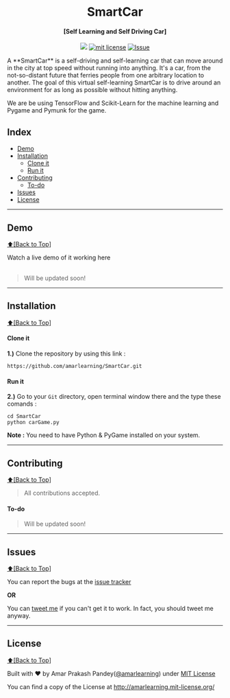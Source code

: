 <h1 align="center" id="SmartCar">SmartCar</h1>
<h4 align="center">[Self Learning and Self Driving Car]</h4>

<p align="center">
<a href="https://travis-ci.org/amarlearning/SmartCar"><img src="https://travis-ci.org/amarlearning/SmartCar.svg?branch=master"></a>
<a href="http://amarlearning.mit-license.org/"><img src="https://img.shields.io/pypi/l/pyzipcode-cli.svg" alt="mit license"></a>
<a href="https://github.com/amarlearning/SmartCar/issues"><img src="https://camo.githubusercontent.com/926d8ca67df15de5bd1abac234c0603d94f66c00/68747470733a2f2f696d672e736869656c64732e696f2f62616467652f636f6e747269627574696f6e732d77656c636f6d652d627269676874677265656e2e7376673f7374796c653d666c6174" alt="Issue"></a>
</p>
A **SmartCar** is a self-driving and self-learning car that can move around in the city at top speed without running into anything. It's a car, from the not-so-distant future that ferries people from one arbitrary location to another. The goal of this virtual self-learning SmartCar is to drive around an environment for as long as possible without hitting anything.

We are be using TensorFlow and Scikit-Learn for the machine learning and Pygame and Pymunk for the game.

## Index
- [Demo](#demo)
- [Installation](#installation)
  - [Clone it](#clone-it)
  - [Run it](#run-it)
- [Contributing](#contributing)
  - [To-do](#to-do)
- [Issues](#issues)
- [License](#license)

***

## Demo
[:arrow_up:\[Back to Top\]](https://github.com/amarlearning/SmartCar#SmartCar)

Watch a live demo of it working here <br><br>
<!--[![SmartCar](https://github.com/amarlearning/Plaked/raw/master/screenshots/giphy.gif)](https://youtu.be/67en0hRGUvc)-->
> Will be updated soon!
***

## Installation
[:arrow_up:\[Back to Top\]](https://github.com/amarlearning/SmartCar#SmartCar)

#### Clone it

<b>1.)</b> Clone the repository by using this link :
```
https://github.com/amarlearning/SmartCar.git
```
#### Run it

<b>2.)</b> Go to your ```Git``` directory, open terminal window there and the type these comands :
```
cd SmartCar
python carGame.py
```

<b>Note :</b> You need to have Python & PyGame installed on your system.

***

## Contributing
[:arrow_up:\[Back to Top\]](https://github.com/amarlearning/SmartCar#SmartCar)

> All contributions accepted.

#### To-do
> Will be updated soon!
***

## Issues
[:arrow_up:\[Back to Top\]](https://github.com/amarlearning/SmartCar#SmartCar)

You can report the bugs at the [issue tracker](https://github.com/amarlearning/SmartCar/issues)

**OR**

You can [tweet me](https://twitter.com/iamarpandey) if you can't get it to work. In fact, you should tweet me anyway.

***

## License
[:arrow_up:\[Back to Top\]](https://github.com/amarlearning/SmartCar#SmartCar)

Built with ♥ by Amar Prakash Pandey([@amarlearning](http://github.com/amarlearning)) under [MIT License](http://amarlearning.mit-license.org/) 

You can find a copy of the License at http://amarlearning.mit-license.org/
